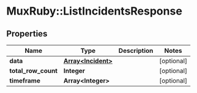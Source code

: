 # MuxRuby::ListIncidentsResponse

## Properties
Name | Type | Description | Notes
------------ | ------------- | ------------- | -------------
**data** | [**Array&lt;Incident&gt;**](Incident.md) |  | [optional] 
**total_row_count** | **Integer** |  | [optional] 
**timeframe** | **Array&lt;Integer&gt;** |  | [optional] 


